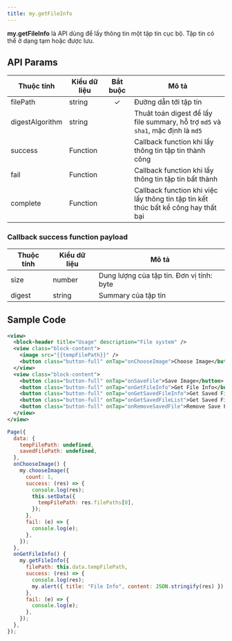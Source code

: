```yaml
---
title: my.getFileInfo
---
```


**my.getFileInfo** là API dùng để lấy thông tin một tập tin cục bộ. Tập tin có thể ở dạng tạm hoặc được lưu.

## API Params

| Thuộc tính      | Kiểu dữ liệu | Bắt buộc | Mô tả                                                                              |
| --------------- | ------------ | :------: | ---------------------------------------------------------------------------------- |
| filePath        | string       |    ✓     | Đường dẫn tới tập tin                                                              |
| digestAlgorithm | string       |          | Thuât toán digest để lấy file summary, hỗ trợ `md5` và `sha1`, mặc định là `md5`   |
| success         | Function     |          | Callback function khi lấy thông tin tập tin thành công                             |
| fail            | Function     |          | Callback function khi lấy thông tin tập tin bất thành                              |
| complete        | Function     |          | Callback function khi việc lấy thông tin tập tin kết thúc bất kể công hay thất bại |

### Callback success function payload

| Thuộc tính | Kiểu dữ liệu | Mô tả                                     |
| ---------- | ------------ | ----------------------------------------- |
| size       | number       | Dung lượng của tập tin. Đơn vị tính: byte |
| digest     | string       | Summary của tập tin                       |

## Sample Code

```xml
<view>
  <block-header title="Usage" description="File system" />
  <view class="block-content">
    <image src="{{tempFilePath}}" />
    <button class="button-full" onTap="onChooseImage">Choose Image</button>
  </view>
  <view class="block-content">
    <button class="button-full" onTap="onSaveFile">Save Image</button>
    <button class="button-full" onTap="onGetFileInfo">Get File Info</button>
    <button class="button-full" onTap="onGetSavedFileInfo">Get Saved File Info</button>
    <button class="button-full" onTap="onGetSavedFileList">Get Saved File List</button>
    <button class="button-full" onTap="onRemoveSavedFile">Remove Save File</button>
  </view>
</view>
```

```js
Page({
  data: {
    tempFilePath: undefined,
    savedFilePath: undefined,
  },
  onChooseImage() {
    my.chooseImage({
      count: 1,
      success: (res) => {
        console.log(res);
        this.setData({
          tempFilePath: res.filePaths[0],
        });
      },
      fail: (e) => {
        console.log(e);
      },
    });
  },
  onGetFileInfo() {
    my.getFileInfo({
      filePath: this.data.tempFilePath,
      success: (res) => {
        console.log(res);
        my.alert({ title: "File Info", content: JSON.stringify(res) });
      },
      fail: (e) => {
        console.log(e);
      },
    });
  },
});

```

